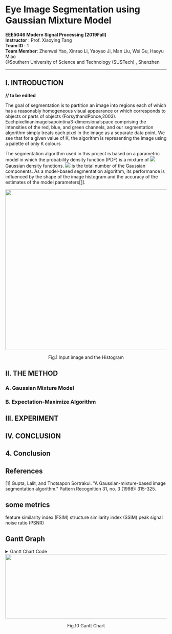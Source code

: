 # Eye Image Segmentation using Gaussian Mixture Model

**EEE5046 Modern Signal Processing (2019Fall)**\
**Instructor** : Prof. Xiaoying Tang\
**Team ID** : 1\
**Team Member**: Zhenwei Yao, Xinrao Li, Yaoyao Ji, Man Liu, Wei Gu, Haoyu Miao\
@Southern University of Science and Technology (SUSTech) , Shenzhen
- - -

## I. INTRODUCTION
**// to be edited**

The goal of segmentation is to partition an image into regions each of which has a reasonably homogeneous visual appearance or which corresponds to objects or parts of objects (ForsythandPonce,2003). Eachpixelinanimageisapointina3-dimensionalspace comprising the intensities of the red, blue, and green channels, and our segmentation algorithm simply treats each pixel in the image as a separate data point. 
We see that for a given value of K, the algorithm is representing the image using a palette of only K colours

The segmentation algorithm used in this project is based on a parametric model in which the probability density function (PDF) is a mixture of <img src="https://latex.codecogs.com/gif.latex?K" />  Gaussian density functions. <img src="https://latex.codecogs.com/gif.latex?K" />  is the total number of the Gaussian components. As a model-based segmentation algorithm, its performance is influenced by the shape of the image histogram and the accuracy of the estimates of the model parameters[[1]](#1).
<div align=center>
<img src="https://github.com/zjumhy97/MSP_Fa19_Proj_Team_1/blob/master/pic/Image_and_Histogram.jpg" width="1000" height = "500" >

Fig.1 Input image and the Histogram
</div>



## II. THE METHOD

### A. Gaussian Mixture Model






### B. Expectation-Maximize Algorithm



## III. EXPERIMENT




## IV. CONCLUSION



## 4. Conclusion

## References
<a id="1">[1]</a> 
Gupta, Lalit, and Thotsapon Sortrakul. 
"A Gaussian-mixture-based image segmentation algorithm." Pattern Recognition 31, no. 3 (1998): 315-325.


## some metrics
feature similarity index (FSIM)
structure similarity index (SSIM)
peak signal noise ratio (PSNR)




## Gantt Graph
<details>
<summary>Gantt Chart Code</summary>
gantt
        dateFormat  YYYY-MM-DD
        section Team 1
        title Eye Image Segment Project
        Literature review       :active,      2019-12-12,2019-12-22
        Experiment                :active,    2019-12-14,2019-12-24
        Write Paper               :active,      2019-12-17,2019-12-25     
        Presentation              :crit,      2019-12-25, 1d

https://mermaidjs.github.io/mermaid-live-editor/
</details>
<div align=center>
<img src="https://github.com/zjumhy97/MSP_Fa19_Proj_Team_1/blob/master/pic/GanttChart.png" width="1400" height = "200" >

Fig.10 Gantt Chart
</div>

























